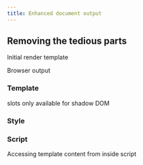 ```yaml
---
title: Enhanced document output
---
```


## Removing the tedious parts

Initial render template

Browser output

### Template
slots only available for shadow DOM

### Style

### Script

Accessing template content from inside script
